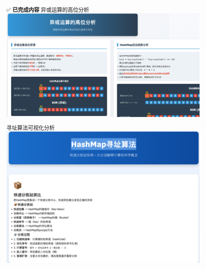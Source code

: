 ✅ **已完成内容**
异或运算的高位分析
![HashMap异或运算的高位分析示意图](./images/xor.png)

寻址算法可视化分析
![寻址算法可视化分析](./images/addressing.png)
